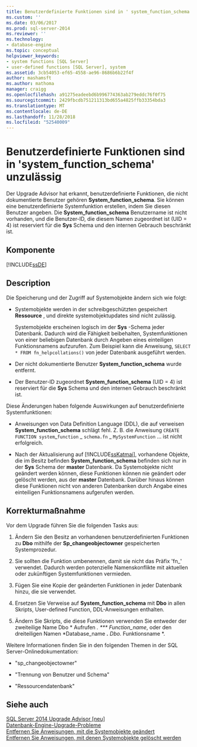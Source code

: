 ```yaml
---
title: Benutzerdefinierte Funktionen sind in ' system_function_schema ' nicht zulässig. | Microsoft-Dokumentation
ms.custom: ''
ms.date: 03/06/2017
ms.prod: sql-server-2014
ms.reviewer: ''
ms.technology:
- database-engine
ms.topic: conceptual
helpviewer_keywords:
- system functions [SQL Server]
- user-defined functions [SQL Server], system
ms.assetid: 3cb54053-ef65-4558-ae96-8686b6b22f4f
author: mashamsft
ms.author: mathoma
manager: craigg
ms.openlocfilehash: a91275eadeebd6b996774363ab279eddc76f0f75
ms.sourcegitcommit: 2429fbcdb751211313bd655a4825ffb33354bda3
ms.translationtype: MT
ms.contentlocale: de-DE
ms.lasthandoff: 11/28/2018
ms.locfileid: "52540009"
---
```

# <a name="user-defined-functions-are-not-allowed-in-systemfunctionschema"></a>Benutzerdefinierte Funktionen sind in 'system_function_schema' unzulässig
  Der Upgrade Advisor hat erkannt, benutzerdefinierte Funktionen, die nicht dokumentierte Benutzer gehören **System_function_schema**. Sie können eine benutzerdefinierte Systemfunktion erstellen, indem Sie diesen Benutzer angeben. Die **System_function_schema** Benutzername ist nicht vorhanden, und die Benutzer-ID, die diesem Namen zugeordnet ist (UID = 4) ist reserviert für die **Sys** Schema und den internen Gebrauch beschränkt ist.  
  
## <a name="component"></a>Komponente  
 [!INCLUDE[ssDE](../../includes/ssde-md.md)]  
  
## <a name="description"></a>Description  
 Die Speicherung und der Zugriff auf Systemobjekte ändern sich wie folgt:  
  
-   Systemobjekte werden in der schreibgeschützten gespeichert **Ressource** , und direkte systemobjektupdates sind nicht zulässig.  
  
     Systemobjekte erscheinen logisch im der **Sys** -Schema jeder Datenbank. Dadurch wird die Fähigkeit beibehalten, Systemfunktionen von einer beliebigen Datenbank durch Angeben eines einteiligen Funktionsnamens aufzurufen. Zum Beispiel kann die Anweisung, `SELECT * FROM fn_helpcollations()` von jeder Datenbank ausgeführt werden.  
  
-   Der nicht dokumentierte Benutzer **System_function_schema** wurde entfernt.  
  
-   Der Benutzer-ID zugeordnet **System_function_schema** (UID = 4) ist reserviert für die **Sys** Schema und den internen Gebrauch beschränkt ist.  
  
 Diese Änderungen haben folgende Auswirkungen auf benutzerdefinierte Systemfunktionen:  
  
-   Anweisungen von Data Definition Language (DDL), die auf verweisen **System_function_schema** schlägt fehl. Z. B. die Anweisung `CREATE FUNCTION system`_`function` \_ `schema.fn` \_ `MySystemFunction` ... ist nicht erfolgreich.  
  
-   Nach der Aktualisierung auf [!INCLUDE[ssKatmai](../../includes/sskatmai-md.md)], vorhandene Objekte, die im Besitz befinden **System_function_schema** befinden sich nur in der **Sys** Schema der **master** Datenbank. Da Systemobjekte nicht geändert werden können, diese Funktionen können nie geändert oder gelöscht werden, aus der **master** Datenbank. Darüber hinaus können diese Funktionen nicht von anderen Datenbanken durch Angabe eines einteiligen Funktionsnamens aufgerufen werden.  
  
## <a name="corrective-action"></a>Korrekturmaßnahme  
 Vor dem Upgrade führen Sie die folgenden Tasks aus:  
  
1.  Ändern Sie den Besitz an vorhandenen benutzerdefinierten Funktionen zu **Dbo** mithilfe der **Sp_changeobjectowner** gespeicherten Systemprozedur.  
  
2.  Sie sollten die Funktion umbenennen, damit sie nicht das Präfix 'fn_' verwendet. Dadurch werden potenzielle Namenskonflikte mit aktuellen oder zukünftigen Systemfunktionen vermieden.  
  
3.  Fügen Sie eine Kopie der geänderten Funktionen in jeder Datenbank hinzu, die sie verwendet.  
  
4.  Ersetzen Sie Verweise auf **System_function_schema** mit **Dbo** in allen Skripts, User-defined Function, DDL-Anweisungen enthalten.  
  
5.  Ändern Sie Skripts, die diese Funktionen verwenden Sie entweder der zweiteilige Name Dbo * Aufrufen *. *** Function_name*, oder den dreiteiligen Namen *Database_name ***.** Dbo.* Funktionsname *.  
  
 Weitere Informationen finden Sie in den folgenden Themen in der SQL Server-Onlinedokumentation:  
  
-   "sp_changeobjectowner"  
  
-   "Trennung von Benutzer und Schema"  
  
-   "Ressourcendatenbank"  
  
## <a name="see-also"></a>Siehe auch  
 [SQL Server 2014 Upgrade Advisor &#91;neu&#93;](/sql/2014/sql-server/install/sql-server-2014-upgrade-advisor)   
 [Datenbank-Engine-Upgrade-Probleme](../../../2014/sql-server/install/database-engine-upgrade-issues.md)   
 [Entfernen Sie Anweisungen, mit die Systemobjekte geändert](../../../2014/sql-server/install/remove-statements-that-modify-system-objects.md)   
 [Entfernen Sie Anweisungen, mit denen Systemobjekte gelöscht werden](../../../2014/sql-server/install/remove-statements-that-drop-system-objects.md)  
  
  
